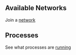 
## Available Networks

Join a [network](/web/networks/join) 

## Processes

See what processes are [running](/web/processes)

